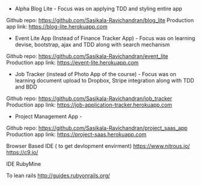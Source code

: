- Alpha Blog Lite - Focus was on applying TDD and styling entire app 

Github repo: https://github.com/Sasikala-Ravichandran/blog_lite
Production app link: https://blog-lite.herokuapp.com

- Event Lite App (Instead of Finance Tracker App) - Focus was on learning devise, bootstrap, ajax and TDD along with search mechanism

Github repo: https://github.com/Sasikala-Ravichandran/event_lite
Production app link: https://event-lite.herokuapp.com



- Job Tracker (instead of Photo App of the course) - Focus was on learning document upload to Dropbox, Stripe integration along with TDD and BDD

Github repo: https://github.com/Sasikala-Ravichandran/job_tracker
Production app link: https://job-application-tracker.herokuapp.com


- Project Management App -

Github repo: https://github.com/Sasikala-Ravichandran/project_saas_app
Production app link: https://project-saas.herokuapp.com

Browser Based IDE ( to get devlopment envirment) 
https://www.nitrous.io/
https://c9.io/

IDE 
RubyMine 

To lean rails 
http://guides.rubyonrails.org/



